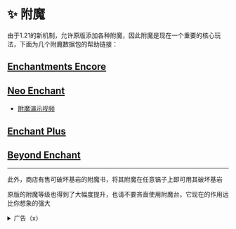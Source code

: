 # ✨ 附魔

由于1.21的新机制，允许原版添加各种附魔，因此附魔是现在一个重要的核心玩法，下面为几个附魔数据包的帮助链接：

## [Enchantments Encore](https://explorerseden.eu/tables/enchantment\_list.html)

## [Neo Enchant](https://github.com/Hardel-DW/NeoEnchant/wiki/Custom-Enchantments)

* [附魔演示视频](https://voxel.hardel.io/en-us/datapacks/neoenchant)

## [Enchant Plus](https://modrinth.com/datapack/enchant\_plus)

## [Beyond Enchant](https://github.com/Hardel-DW/BeyondEnchant?tab=readme-ov-file#new-limits)

***

此外，商店有售可破坏基岩的附魔书，将其附魔在任意镐子上即可用其破坏基岩

原版的附魔等级也得到了大幅度提升，也请不要吝啬使用附魔台，它现在的作用远比你想象的强大

<details>

<summary>广告（x）</summary>

碰到英文页面看不懂？需要翻译又怕没有翻译准确导致误解？需要学习但是没有中英对照？

试试[Flash Copilot浏览器插件](https://microsoftedge.microsoft.com/addons/detail/flash-copilot%EF%BC%88%E5%8E%9F-flash-swi/dppcnmibpgmagiigcnfdjpnghplibbna)！支持Edge，FireFox，Chrome等常见浏览器！

启用插件后，按下Alt+T即可翻译网页，无需打开新页面，即可在原位翻译，同时显示中英文，方便对照

不止翻译，20+可设置的快捷键，让你的浏览体验更好！

```
官网：https://kjeek.com/

宣传片：https://www.bilibili.com/video/BV16QYpeGER4

使用教程：https://kjeek.com/2024/06/14/course/
```

</details>
